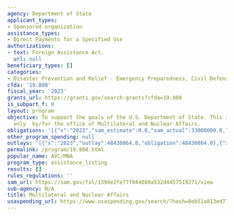 ```yaml
---
agency: Department of State
applicant_types:
- Sponsored organization
assistance_types:
- Direct Payments for a Specified Use
authorizations:
- text: Foreign Assistance Act.
  url: null
beneficiary_types: []
categories:
- Disaster Prevention and Relief - Emergency Preparedness, Civil Defense
cfda: '19.808'
fiscal_year: '2023'
grants_url: https://grants.gov/search-grants?cfda=19.808
is_subpart_f: 0
layout: program
objective: To support the goals of the U.S. Department of State. This is for payments
  only  by/for the office of Multilateral and Nuclear Affairs.
obligations: '[{"x":"2023","sam_estimate":0.0,"sam_actual":33000000.0,"usa_spending_actual":48430864.0},{"x":"2024","sam_estimate":0.0,"sam_actual":32999999.0,"usa_spending_actual":0.0},{"x":"2025","sam_estimate":0.0,"sam_actual":0.0,"usa_spending_actual":0.0}]'
other_program_spending: null
outlays: '[{"x":"2023","outlay":48430864.0,"obligation":48430864.0},{"x":"2024","outlay":0.0,"obligation":0.0},{"x":"2025","outlay":0.0,"obligation":0.0}]'
permalink: /program/19.808.html
popular_name: AVC/MNA
program_type: assistance_listing
results: []
rules_regulations: ''
sam_url: https://sam.gov/fal/1394e2fe77f044088a532d4457519271/view
sub-agency: N/A
title: Multilateral and Nuclear Affairs
usaspending_url: https://www.usaspending.gov/search/?hash=8eb51a813ed77e75c5b4f90cba9adf29
---
```

